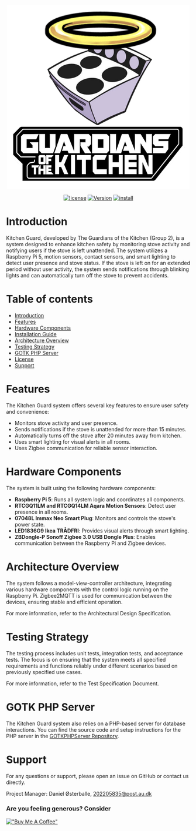 <!-- BANNER -->
<div align="center">

<a href="#readme">
  <img src=".github/banner.png" alt="StockScript" width="500" height="500">
</a>

<br/>

[![license](https://img.shields.io/badge/license-MIT-brightgreen.svg?style=for-the-badge)](LICENSE "License")
[![Version](https://img.shields.io/badge/version-v1.0-yellow.svg?style=for-the-badge)](#readme "Version")
[![install](https://img.shields.io/badge/Installations-Guide-salmon.svg?style=for-the-badge)](INSTALL.md "Installation Guide")

</div>


# **Introduction**
Kitchen Guard, developed by The Guardians of the Kitchen (Group 2), is a system designed to enhance kitchen safety by monitoring stove activity and notifying users if the stove is left unattended. The system utilizes a Raspberry Pi 5, motion sensors, contact sensors, and smart lighting to detect user presence and stove status. If the stove is left on for an extended period without user activity, the system sends notifications through blinking lights and can automatically turn off the stove to prevent accidents.


# **Table of contents**

* [Introduction](#introduction)
* [Features](#features)
* [Hardware Components](#hardware-components)
* [Installation Guide](INSTALL.md)
* [Architecture Overview](#architecture-overview)
* [Testing Strategy](#testing-strategy)
* [GOTK PHP Server](#gotk-php-server)
* [License](LICENSE)
* [Support](#support)


# **Features**

The Kitchen Guard system offers several key features to ensure user safety and convenience:

* Monitors stove activity and user presence.
* Sends notifications if the stove is unattended for more than 15 minutes.
* Automatically turns off the stove after 20 minutes away from kitchen.
* Uses smart lighting for visual alerts in all rooms.
* Uses Zigbee communication for reliable sensor interaction.


# **Hardware Components**

The system is built using the following hardware components:

* **Raspberry Pi 5**: Runs all system logic and coordinates all components.
* **RTCGQ11LM and RTCGQ14LM Aqara Motion Sensors**: Detect user presence in all rooms.
* **07048L Immax Neo Smart Plug**: Monitors and controls the stove's power state.
* **LED1836G9 Ikea TRÅDFRI**: Provides visual alerts through smart lighting.
* **ZBDongle-P Sonoff Zigbee 3.0 USB Dongle Plus**: Enables communication between the Raspberry Pi and Zigbee devices.


# **Architecture Overview**

The system follows a model-view-controller architecture, integrating various hardware components with the control logic running on the Raspberry Pi. Zigbee2MQTT is used for communication between the devices, ensuring stable and efficient operation.

For more information, refer to the Architectural Design Specification.


# **Testing Strategy**

The testing process includes unit tests, integration tests, and acceptance tests. The focus is on ensuring that the system meets all specified requirements and functions reliably under different scenarios based on previously specified use cases.

For more information, refer to the Test Specification Document.


# **GOTK PHP Server**

The Kitchen Guard system also relies on a PHP-based server for database interactions. You can find the source code and setup instructions for the PHP server in the [GOTKPHPServer Repository](https://github.com/Losmobilos3/GOTKPHPServer).


# **Support**

For any questions or support, please open an issue on GitHub or contact us directly. 

Project Manager: Daniel Østerballe, 202205835@post.au.dk



### Are you feeling generous? Consider

[!["Buy Me A Coffee"](https://www.buymeacoffee.com/assets/img/custom_images/orange_img.png)](https://www.youtube.com/watch?v=dQw4w9WgXcQ&ab_channel=RickAstley)

<br/>
